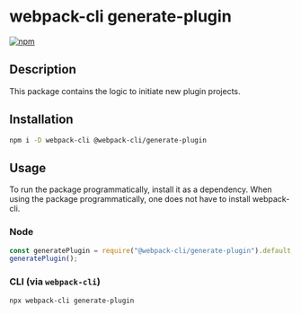 # webpack-cli generate-plugin

[![npm](https://img.shields.io/npm/dm/@webpack-cli/generate-plugin.svg)](https://www.npmjs.com/package/@webpack-cli/generate-plugin)

## Description

This package contains the logic to initiate new plugin projects.

## Installation

```bash
npm i -D webpack-cli @webpack-cli/generate-plugin
```

## Usage

To run the package programmatically, install it as a dependency. When using the package programmatically, one does not have to install webpack-cli.

### Node

```js
const generatePlugin = require("@webpack-cli/generate-plugin").default;
generatePlugin();
```

### CLI (via `webpack-cli`)

```bash
npx webpack-cli generate-plugin
```
